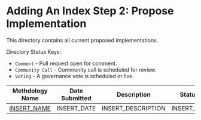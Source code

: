 # Adding An Index Step 2: Propose Implementation

This directory contains all current proposed implementations.


Directory Status Keys:
* `Comment` - Pull request open for comment.
* `Community Call` - Community call is scheduled for review.
* `Voting` - A governance vote is scheduled or live.


| Methdology Name | Date Submitted| Description | Status |
| ----- | --- | ----------- | ---------|
| [INSERT_NAME](INSERT_URL) | INSERT_DATE| INSERT_DESCRIPTION | INSERT_KEY |

